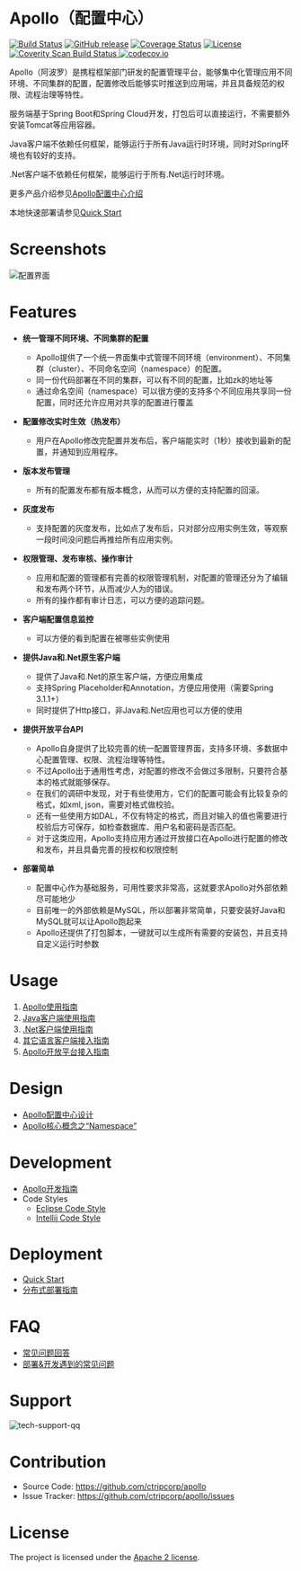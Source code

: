Apollo（配置中心）
================

[![Build Status](https://travis-ci.org/ctripcorp/apollo.svg?branch=master)](https://travis-ci.org/ctripcorp/apollo)
[![GitHub release](https://img.shields.io/github/release/ctripcorp/apollo.svg)](https://github.com/ctripcorp/apollo/releases)
[![Coverage Status](https://coveralls.io/repos/github/ctripcorp/apollo/badge.svg?branch=master)](https://coveralls.io/github/ctripcorp/apollo?branch=master)
[![License](https://img.shields.io/badge/License-Apache%202.0-blue.svg)](https://opensource.org/licenses/Apache-2.0)
<a href="https://scan.coverity.com/projects/ctripcorp-apollo">
  <img alt="Coverity Scan Build Status" src="https://img.shields.io/coverity/scan/8244.svg"/>
</a>
[![codecov.io](https://codecov.io/github/ctripcorp/apollo/coverage.svg?branch=master)](https://codecov.io/github/ctripcorp/apollo?branch=master)

Apollo（阿波罗）是携程框架部门研发的配置管理平台，能够集中化管理应用不同环境、不同集群的配置，配置修改后能够实时推送到应用端，并且具备规范的权限、流程治理等特性。

服务端基于Spring Boot和Spring Cloud开发，打包后可以直接运行，不需要额外安装Tomcat等应用容器。

Java客户端不依赖任何框架，能够运行于所有Java运行时环境，同时对Spring环境也有较好的支持。

.Net客户端不依赖任何框架，能够运行于所有.Net运行时环境。

更多产品介绍参见[Apollo配置中心介绍](https://github.com/ctripcorp/apollo/wiki/Apollo%E9%85%8D%E7%BD%AE%E4%B8%AD%E5%BF%83%E4%BB%8B%E7%BB%8D)

本地快速部署请参见[Quick Start](https://github.com/ctripcorp/apollo/wiki/Quick-Start)

# Screenshots
![配置界面](https://raw.githubusercontent.com/ctripcorp/apollo/master/doc/images/apollo-home-screenshot.png)

# Features
* **统一管理不同环境、不同集群的配置**
  * Apollo提供了一个统一界面集中式管理不同环境（environment）、不同集群（cluster）、不同命名空间（namespace）的配置。
  * 同一份代码部署在不同的集群，可以有不同的配置，比如zk的地址等
  * 通过命名空间（namespace）可以很方便的支持多个不同应用共享同一份配置，同时还允许应用对共享的配置进行覆盖

* **配置修改实时生效（热发布）**
  * 用户在Apollo修改完配置并发布后，客户端能实时（1秒）接收到最新的配置，并通知到应用程序。

* **版本发布管理**
  * 所有的配置发布都有版本概念，从而可以方便的支持配置的回滚。

* **灰度发布**
  * 支持配置的灰度发布，比如点了发布后，只对部分应用实例生效，等观察一段时间没问题后再推给所有应用实例。

* **权限管理、发布审核、操作审计**
  * 应用和配置的管理都有完善的权限管理机制，对配置的管理还分为了编辑和发布两个环节，从而减少人为的错误。
  * 所有的操作都有审计日志，可以方便的追踪问题。

* **客户端配置信息监控**
  * 可以方便的看到配置在被哪些实例使用

* **提供Java和.Net原生客户端**
  * 提供了Java和.Net的原生客户端，方便应用集成
  * 支持Spring Placeholder和Annotation，方便应用使用（需要Spring 3.1.1+）
  * 同时提供了Http接口，非Java和.Net应用也可以方便的使用

* **提供开放平台API**
  * Apollo自身提供了比较完善的统一配置管理界面，支持多环境、多数据中心配置管理、权限、流程治理等特性。
  * 不过Apollo出于通用性考虑，对配置的修改不会做过多限制，只要符合基本的格式就能够保存。
  * 在我们的调研中发现，对于有些使用方，它们的配置可能会有比较复杂的格式，如xml, json，需要对格式做校验。
  * 还有一些使用方如DAL，不仅有特定的格式，而且对输入的值也需要进行校验后方可保存，如检查数据库、用户名和密码是否匹配。
  * 对于这类应用，Apollo支持应用方通过开放接口在Apollo进行配置的修改和发布，并且具备完善的授权和权限控制

* **部署简单**
  * 配置中心作为基础服务，可用性要求非常高，这就要求Apollo对外部依赖尽可能地少
  * 目前唯一的外部依赖是MySQL，所以部署非常简单，只要安装好Java和MySQL就可以让Apollo跑起来
  * Apollo还提供了打包脚本，一键就可以生成所有需要的安装包，并且支持自定义运行时参数

# Usage
  1. [Apollo使用指南](https://github.com/ctripcorp/apollo/wiki/Apollo%E4%BD%BF%E7%94%A8%E6%8C%87%E5%8D%97)
  2. [Java客户端使用指南](https://github.com/ctripcorp/apollo/wiki/Java%E5%AE%A2%E6%88%B7%E7%AB%AF%E4%BD%BF%E7%94%A8%E6%8C%87%E5%8D%97)
  3. [.Net客户端使用指南](https://github.com/ctripcorp/apollo/wiki/.Net%E5%AE%A2%E6%88%B7%E7%AB%AF%E4%BD%BF%E7%94%A8%E6%8C%87%E5%8D%97)
  4. [其它语言客户端接入指南](https://github.com/ctripcorp/apollo/wiki/%E5%85%B6%E5%AE%83%E8%AF%AD%E8%A8%80%E5%AE%A2%E6%88%B7%E7%AB%AF%E6%8E%A5%E5%85%A5%E6%8C%87%E5%8D%97)
  5. [Apollo开放平台接入指南](https://github.com/ctripcorp/apollo/wiki/Apollo%E5%BC%80%E6%94%BE%E5%B9%B3%E5%8F%B0)

# Design
  * [Apollo配置中心设计](https://github.com/ctripcorp/apollo/wiki/Apollo%E9%85%8D%E7%BD%AE%E4%B8%AD%E5%BF%83%E8%AE%BE%E8%AE%A1)
  * [Apollo核心概念之“Namespace”](https://github.com/ctripcorp/apollo/wiki/Apollo%E6%A0%B8%E5%BF%83%E6%A6%82%E5%BF%B5%E4%B9%8B%E2%80%9CNamespace%E2%80%9D)

# Development
  * [Apollo开发指南](https://github.com/ctripcorp/apollo/wiki/Apollo%E5%BC%80%E5%8F%91%E6%8C%87%E5%8D%97)
  * Code Styles
    * [Eclipse Code Style](https://github.com/ctripcorp/apollo/blob/master/apollo-buildtools/style/eclipse-java-google-style.xml)
    * [Intellij Code Style](https://github.com/ctripcorp/apollo/blob/master/apollo-buildtools/style/intellij-java-google-style.xml)

# Deployment
  * [Quick Start](https://github.com/ctripcorp/apollo/wiki/Quick-Start)
  * [分布式部署指南](https://github.com/ctripcorp/apollo/wiki/%E5%88%86%E5%B8%83%E5%BC%8F%E9%83%A8%E7%BD%B2%E6%8C%87%E5%8D%97)

# FAQ
  * [常见问题回答](https://github.com/ctripcorp/apollo/wiki/FAQ)
  * [部署&开发遇到的常见问题](https://github.com/ctripcorp/apollo/wiki/%E9%83%A8%E7%BD%B2&%E5%BC%80%E5%8F%91%E9%81%87%E5%88%B0%E7%9A%84%E5%B8%B8%E8%A7%81%E9%97%AE%E9%A2%98)

# Support
![tech-support-qq](https://raw.githubusercontent.com/ctripcorp/apollo/master/doc/images/tech-support-qq.png)

# Contribution
  * Source Code: https://github.com/ctripcorp/apollo
  * Issue Tracker: https://github.com/ctripcorp/apollo/issues

# License
The project is licensed under the [Apache 2 license](https://github.com/ctripcorp/apollo/blob/master/LICENSE).
